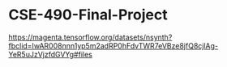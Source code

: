 # CSE-490-Final-Project
https://magenta.tensorflow.org/datasets/nsynth?fbclid=IwAR008nnn1yp5m2adRP0hFdvTWR7eVBze8jfQ8cjlAg-YeR5uJzVjzfdGVYg#files
